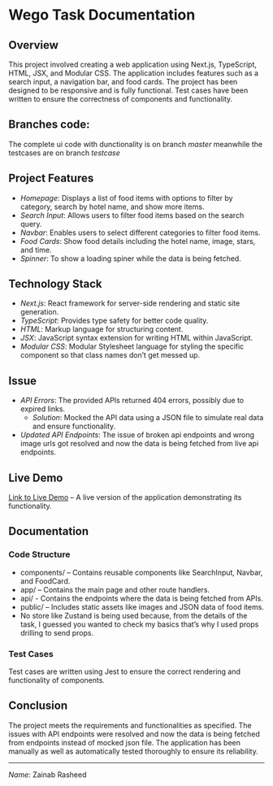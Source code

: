 # Wego Task Documentation

## Overview

This project involved creating a web application using Next.js, TypeScript, HTML, JSX, and Modular CSS. The application includes features such as a search input, a navigation bar, and food cards. The project has been designed to be responsive and is fully functional.
Test cases have been written to ensure the correctness of components and functionality.

## Branches code:

The complete ui code with dunctionality is on branch *master* meanwhile the testcases are on branch *testcase*

## Project Features

- *Homepage*: Displays a list of food items with options to filter by category, search by hotel name, and show more items.
- *Search Input*: Allows users to filter food items based on the search query.
- *Navbar*: Enables users to select different categories to filter food items.
- *Food Cards*: Show food details including the hotel name, image, stars, and time.
- *Spinner*: To show a loading spiner while the data is being fetched.

## Technology Stack

- *Next.js*: React framework for server-side rendering and static site generation.
- *TypeScript*: Provides type safety for better code quality.
- *HTML*: Markup language for structuring content.
- *JSX*: JavaScript syntax extension for writing HTML within JavaScript.
- *Modular CSS*: Modular Stylesheet language for styling the specific component so that class names don’t get messed up.

## Issue

- *API Errors*: The provided APIs returned 404 errors, possibly due to expired links.
  - *Solution*: Mocked the API data using a JSON file to simulate real data and ensure functionality.
- *Updated API Endpoints*: The issue of broken api endpoints and wrong image urls got resolved and now the data is being fetched from live api endpoints.

## Live Demo
[Link to Live Demo](https://wego-two.vercel.app/) – A live version of the application demonstrating its functionality.

## Documentation

### Code Structure

- components/ – Contains reusable components like SearchInput, Navbar, and FoodCard.
- app/ – Contains the main page and other route handlers.
- api/ - Contains the endpoints where the data is being fetched from APIs.
- public/ – Includes static assets like images and JSON data of food items.
- No store like Zustand is being used because, from the details of the task, I guessed you wanted to check my basics that’s why I used props drilling to send props.

### Test Cases

Test cases are written using Jest to ensure the correct rendering and functionality of components.

## Conclusion

The project meets the requirements and functionalities as specified. The issues with API endpoints were resolved and now the data is being fetched from endpoints instead of mocked json file. The application has been manually as well as automatically tested thoroughly to ensure its reliability.

---

*Name:* Zainab Rasheed
